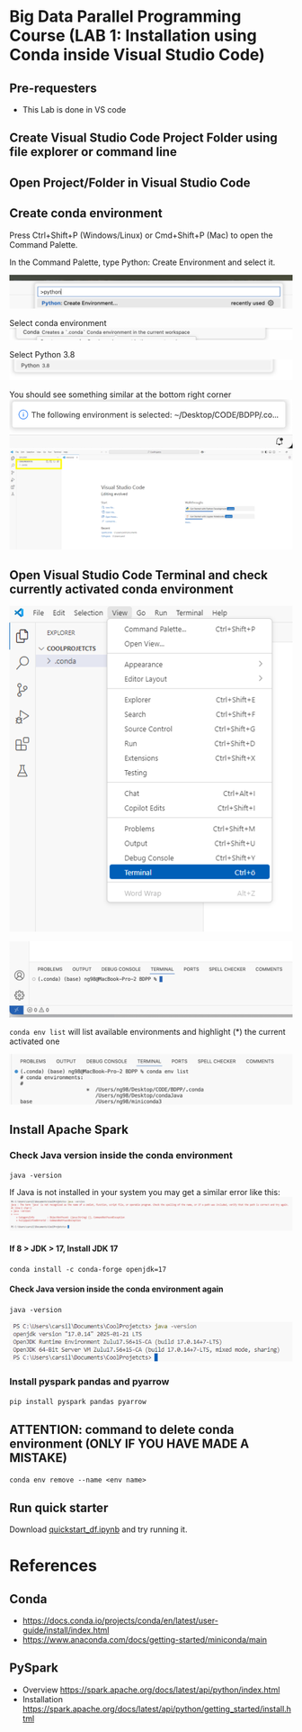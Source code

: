 # Big Data Parallel Programming Course (LAB 1: Installation using Conda inside Visual Studio Code)

## Pre-requesters
- This Lab is done in VS code

## Create Visual Studio Code Project Folder using file explorer or command line 

## Open Project/Folder in Visual Studio Code

## Create conda environment
Press Ctrl+Shift+P (Windows/Linux) or Cmd+Shift+P (Mac) to open the Command Palette.

In the Command Palette, type Python: Create Environment and select it.

![](Create_Env_1.png)

Select conda environment
![](Create_Env_2.png)

Select Python 3.8
![](Create_Env_3.png)

You should see something similar at the bottom right corner
![](Create_Env_4.png)
![Conda_Install_Success.png](Conda_Install_Success.png)

## Open Visual Studio Code Terminal and check currently activated conda environment
![Open_Terminal.png](Open_Terminal.png)

![](Check_Env_2.png)

`conda env list` will list available environments and highlight (*) the current activated one

![](Check_Env_3.png)

## Install Apache Spark
### Check Java version inside the conda environment
``java -version``

If Java is not installed in your system you may get a similar error like this:
![Java_Not_Found.png](Java_Not_Found.png)
#### If 8 > JDK > 17, Install JDK 17
``conda install -c conda-forge openjdk=17``
#### Check Java version inside the conda environment again
``java -version``

![Java_Install_Success.png](Java_Install_Success.png)
### Install pyspark pandas and pyarrow
``pip install pyspark pandas pyarrow``

## ATTENTION: command to delete conda environment (ONLY IF YOU HAVE MADE A MISTAKE)
``conda env remove --name <env name>``

## Run quick starter
Download [quickstart_df.ipynb](quickstart_df.ipynb) and try running it.

# References
## Conda 
- https://docs.conda.io/projects/conda/en/latest/user-guide/install/index.html
- https://www.anaconda.com/docs/getting-started/miniconda/main

## PySpark
- Overview https://spark.apache.org/docs/latest/api/python/index.html
- Installation https://spark.apache.org/docs/latest/api/python/getting_started/install.html